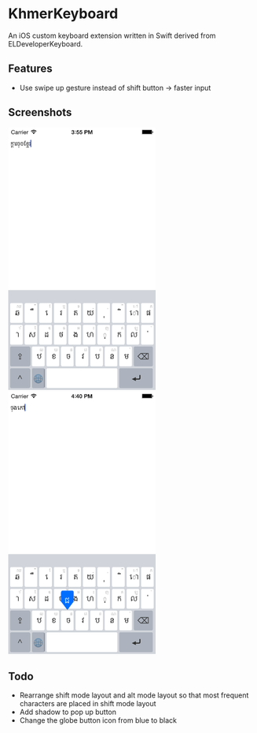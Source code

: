 KhmerKeyboard
===================

An iOS custom keyboard extension written in Swift derived from ELDeveloperKeyboard. 

Features
------------

* Use swipe up gesture instead of shift button -> faster input

## Screenshots

<img src="Screenshot.png" width="300">


<img src="Screenshot1.png" width="300">

Todo
-------------

* Rearrange shift mode layout and alt mode layout so that most frequent characters are placed in shift mode layout
* Add shadow to pop up button
* Change the globe button icon from blue to black